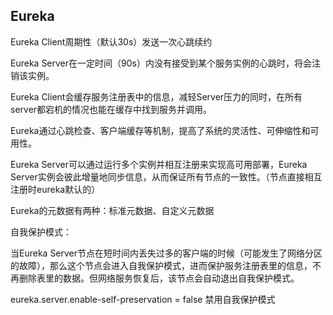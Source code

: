 ## Eureka

Eureka Client周期性（默认30s）发送一次心跳续约

Eureka Server在一定时间（90s）内没有接受到某个服务实例的心跳时，将会注销该实例。

Eureka Client会缓存服务注册表中的信息，减轻Server压力的同时，在所有server都宕机的情况也能在缓存中找到服务并调用。

Eureka通过心跳检查、客户端缓存等机制，提高了系统的灵活性、可伸缩性和可用性。

Eureka Server可以通过运行多个实例并相互注册来实现高可用部署，Eureka Server实例会彼此增量地同步信息，从而保证所有节点的一致性。（节点直接相互注册时eureka默认的）

Eureka的元数据有两种：标准元数据、自定义元数据

自我保护模式：

当Eureka Server节点在短时间内丢失过多的客户端的时候（可能发生了网络分区的故障），那么这个节点会进入自我保护模式，进而保护服务注册表里的信息，不再删除表里的数据。但网络服务恢复后，该节点会自动退出自我保护模式。

eureka.server.enable-self-preservation = false 禁用自我保护模式